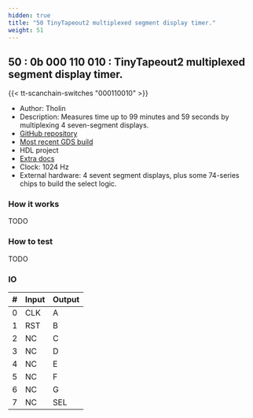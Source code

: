 ```yaml
---
hidden: true
title: "50 TinyTapeout2 multiplexed segment display timer."
weight: 51
---
```


## 50 : 0b 000 110 010 : TinyTapeout2 multiplexed segment display timer.

{{< tt-scanchain-switches "000110010" >}}

* Author: Tholin
* Description: Measures time up to 99 minutes and 59 seconds by multiplexing 4 seven-segment displays.
* [GitHub repository](https://github.com/89Mods/tt2-multiplexed-counter)
* [Most recent GDS build](https://github.com/AvalonSemiconductors/tt2-multiplexed-counter/actions/runs/3603952664)
* HDL project
* [Extra docs]()
* Clock: 1024 Hz
* External hardware: 4 sevent segment displays, plus some 74-series chips to build the select logic.



### How it works

TODO

### How to test

TODO

### IO

| # | Input        | Output       |
|---|--------------|--------------|
| 0 | CLK  | A |
| 1 | RST  | B |
| 2 | NC  | C |
| 3 | NC  | D |
| 4 | NC  | E |
| 5 | NC  | F |
| 6 | NC  | G |
| 7 | NC  | SEL |
